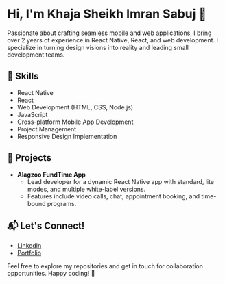 # Hi, I'm Khaja Sheikh Imran Sabuj 👋

Passionate about crafting seamless mobile and web applications, I bring over 2 years of experience in React Native, React, and web development. I specialize in turning design visions into reality and leading small development teams. 

## 🚀 Skills
- React Native
- React
- Web Development (HTML, CSS, Node.js)
- JavaScript
- Cross-platform Mobile App Development
- Project Management
- Responsive Design Implementation

## 📱 Projects
- **Alagzoo FundTime App**
  - Lead developer for a dynamic React Native app with standard, lite modes, and multiple white-label versions.
  - Features include video calls, chat, appointment booking, and time-bound programs.

## 📬 Let's Connect!
- [LinkedIn](https://www.linkedin.com/in/skimransabuj)
- [Portfolio]([https://yourportfolio.com](https://skimransabuj.netlify.app/))

Feel free to explore my repositories and get in touch for collaboration opportunities. Happy coding! 🚀
